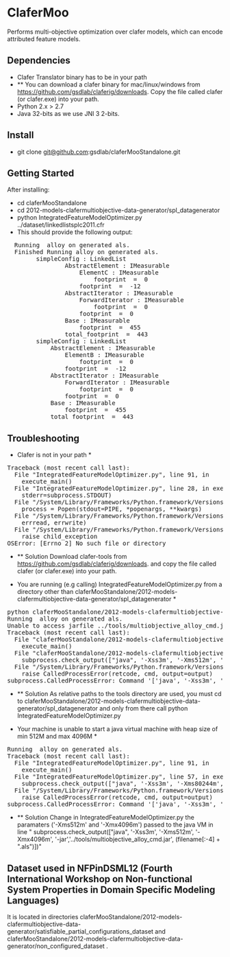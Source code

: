 # ClaferMoo

Performs multi-objective optimization over clafer models, which can encode attributed feature models.

## Dependencies

* Clafer Translator binary has to be in your path
* ** You can download a clafer binary for mac/linux/windows from https://github.com/gsdlab/claferig/downloads. Copy the file called clafer (or clafer.exe) into your path. 
* Python 2.x > 2.7  
* Java 32-bits as we use JNI 3	2-bits.

## Install

* git clone git@github.com:gsdlab/claferMooStandalone.git
   
## Getting Started
After installing:
 * cd claferMooStandalone
 * cd 2012-models-clafermultiobjective-data-generator/spl_datagenerator
 * python IntegratedFeatureModelOptimizer.py  ../dataset/linkedlistsplc2011.cfr 
 * This should provide the following output:
<pre>
  Running  alloy on generated als.
  Finished Running alloy on generated als.
		simpleConfig : LinkedList 
				AbstractElement : IMeasurable 
					ElementC : IMeasurable 
						footprint  =  0 
					footprint  =  -12 
				AbstractIterator : IMeasurable 
					ForwardIterator : IMeasurable 
						footprint  =  0 
					footprint  =  0 
				Base : IMeasurable 
					footprint  =  455 
				total_footprint  =  443 				
		simpleConfig : LinkedList 
			AbstractElement : IMeasurable 
				ElementB : IMeasurable 
					footprint  =  0 
				footprint  =  -12 
			AbstractIterator : IMeasurable 
				ForwardIterator : IMeasurable 
					footprint  =  0 
				footprint  =  0 
			Base : IMeasurable 
				footprint  =  455 
			total_footprint  =  443 
</pre>

## Troubleshooting

* Clafer is not in your path *

<pre>
Traceback (most recent call last):
  File "IntegratedFeatureModelOptimizer.py", line 91, in <module>
    execute_main()
  File "IntegratedFeatureModelOptimizer.py", line 28, in execute_main
    stderr=subprocess.STDOUT)       
  File "/System/Library/Frameworks/Python.framework/Versions/2.7/lib/python2.7/subprocess.py", line 530, in check_output
    process = Popen(stdout=PIPE, *popenargs, **kwargs)
  File "/System/Library/Frameworks/Python.framework/Versions/2.7/lib/python2.7/subprocess.py", line 672, in __init__
    errread, errwrite)
  File "/System/Library/Frameworks/Python.framework/Versions/2.7/lib/python2.7/subprocess.py", line 1202, in _execute_child
    raise child_exception
OSError: [Errno 2] No such file or directory
</pre>

* ** Solution 
Download clafer-tools from https://github.com/gsdlab/claferig/downloads. and copy the file called clafer (or clafer.exe) into your path. 

* You are running (e.g calling)  IntegratedFeatureModelOptimizer.py from a directory other than claferMooStandalone/2012-models-clafermultiobjective-data-generator/spl_datagenerator  *

<pre>
python claferMooStandalone/2012-models-clafermultiobjective-data-generator/spl_datagenerator/IntegratedFeatureModelOptimizer.py claferMooStandalone/2012-models-clafermultiobjective-data-generator/dataset/berkeleydbqualityjournal.cfr 
Running  alloy on generated als.
Unable to access jarfile ../tools/multiobjective_alloy_cmd.jar
Traceback (most recent call last):
  File "claferMooStandalone/2012-models-clafermultiobjective-data-generator/spl_datagenerator/IntegratedFeatureModelOptimizer.py", line 91, in <module>
    execute_main()
  File "claferMooStandalone/2012-models-clafermultiobjective-data-generator/spl_datagenerator/IntegratedFeatureModelOptimizer.py", line 57, in execute_main
    subprocess.check_output(["java", '-Xss3m', '-Xms512m', '-Xmx4096m',  '-jar','../tools/multiobjective_alloy_cmd.jar', (filename[:-4] + ".als")])
  File "/System/Library/Frameworks/Python.framework/Versions/2.7/lib/python2.7/subprocess.py", line 537, in check_output
    raise CalledProcessError(retcode, cmd, output=output)
subprocess.CalledProcessError: Command '['java', '-Xss3m', '-Xms512m', '-Xmx4096m', '-jar', '../tools/multiobjective_alloy_cmd.jar', 'claferMooStandalone/2012-models-clafermultiobjective-data-generator/dataset/berkeleydbqualityjournal_desugared.als']' returned non-zero exit status 1
</pre>

* ** Solution
As relative paths to the tools directory are used, you must cd to claferMooStandalone/2012-models-clafermultiobjective-data-generator/spl_datagenerator and only from there call python IntegratedFeatureModelOptimizer.py 

* Your machine is unable to start a java virtual machine with heap size of min 512M and max 4096M *

<pre>
Running  alloy on generated als.
Traceback (most recent call last):
  File "IntegratedFeatureModelOptimizer.py", line 91, in <module>
    execute_main()
  File "IntegratedFeatureModelOptimizer.py", line 57, in execute_main
    subprocess.check_output(["java", '-Xss3m', '-Xms80244m', '-Xmx16096m',  '-jar','../tools/multiobjective_alloy_cmd.jar', (filename[:-4] + ".als")])
  File "/System/Library/Frameworks/Python.framework/Versions/2.7/lib/python2.7/subprocess.py", line 537, in check_output
    raise CalledProcessError(retcode, cmd, output=output)
subprocess.CalledProcessError: Command '['java', '-Xss3m', '-Xms512m', '-Xmx4096m', '-jar', '../tools/multiobjective_alloy_cmd.jar', '../dataset/linkedlistsplc2011_desugared.als']' returned non-zero exit status 1
</pre>

* ** Solution
Change in IntegratedFeatureModelOptimizer.py the paramaters ('-Xms512m' and '-Xmx4096m') passed to the java VM in line "    subprocess.check_output(["java", '-Xss3m', '-Xms512m', '-Xmx4096m',  '-jar','../tools/multiobjective_alloy_cmd.jar', (filename[:-4] + ".als")])"


## Dataset used in NFPinDSML12 (Fourth International Workshop on Non-functional System Properties in Domain Specific Modeling Languages)

It is located in directories claferMooStandalone/2012-models-clafermultiobjective-data-generator/satisfiable_partial_configurations_dataset and claferMooStandalone/2012-models-clafermultiobjective-data-generator/non_configured_dataset .
